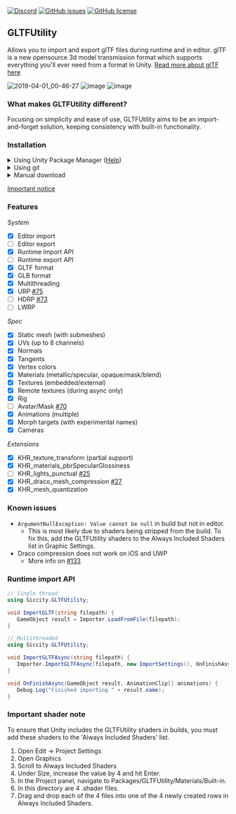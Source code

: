[![Discord](https://img.shields.io/discord/361769369404964864.svg)](https://discord.gg/qgPrHv4)
[![GitHub issues](https://img.shields.io/github/issues/Siccity/GLTFUtility.svg)](https://github.com/Siccity/GLTFUtility/issues)
[![GitHub license](https://img.shields.io/badge/license-MIT-blue.svg)](https://raw.githubusercontent.com/Siccity/GLTFUtility/master/LICENSE.md)

## GLTFUtility
Allows you to import and export glTF files during runtime and in editor.
glTF is a new opensource 3d model transmission format which supports everything you'll ever need from a format in Unity.
[Read more about glTF here](https://www.khronos.org/gltf/)

![2019-04-01_00-46-27](https://user-images.githubusercontent.com/6402525/55296304-b2aa5880-5417-11e9-89a8-78ab540dc126.gif)
![image](https://user-images.githubusercontent.com/6402525/55296353-7297a580-5418-11e9-8e76-5078680ee0d3.png)
![image](https://user-images.githubusercontent.com/6402525/55296436-bd65ed00-5419-11e9-9723-31225b99450b.png)


### What makes GLTFUtility different?
Focusing on simplicity and ease of use, GLTFUtility aims to be an import-and-forget solution, keeping consistency with built-in functionality.

### Installation
<details><summary>Using Unity Package Manager (<a href="https://docs.unity3d.com/Manual/upm-git.html">Help</a>)</summary>

1. `"com.siccity.gltfutility": "https://github.com/siccity/gltfutility.git"`
</details>
<details><summary>Using git</summary>

1. Get Newtonsoft.JSON from one of these sources
    * Official upm package: `"com.unity.nuget.newtonsoft-json": "2.0.0-preview"`,
    * Unofficial git repo: https://github.com/jilleJr/Newtonsoft.Json-for-Unity
2. Clone GLTFUtility by itself or as a submodule
    * Clone into your assets folder `git clone git@github.com:Siccity/GLTFUtility.git`
    * Add repo as submodule `git submodule add git@github.com:Siccity/GLTFUtility.git Assets/Submodules/GLTFUtility`
</details>
<details><summary>Manual download</summary>

1. Get [Newtonsoft.JSON](https://assetstore.unity.com/packages/tools/input-management/json-net-for-unity-11347) from the asset store
2. Download [GLTFUtility-master.zip](https://github.com/Siccity/GLTFUtility/archive/master.zip) and extract to your project assets
</details>

[Important notice](https://github.com/Siccity/GLTFUtility#Important-shader-note)

### Features
*System*
- [x] Editor import
- [ ] Editor export
- [x] Runtime import API
- [ ] Runtime export API
- [x] GLTF format
- [x] GLB format
- [x] Multithreading
- [x] URP [#75](https://github.com/Siccity/GLTFUtility/issues/75)
- [ ] HDRP [#73](https://github.com/Siccity/GLTFUtility/issues/73)
- [ ] LWRP

*Spec*
- [x] Static mesh (with submeshes)
- [x] UVs (up to 8 channels)
- [x] Normals
- [x] Tangents
- [x] Vertex colors
- [x] Materials (metallic/specular, opaque/mask/blend)
- [x] Textures (embedded/external)
- [x] Remote textures (during async only)
- [x] Rig
- [ ] Avatar/Mask [#70](https://github.com/Siccity/GLTFUtility/issues/70)
- [x] Animations (multiple)
- [x] Morph targets (with experimental names)
- [x] Cameras

*Extensions*
- [x] KHR_texture_transform (partial support)
- [x] KHR_materials_pbrSpecularGlossiness 
- [ ] KHR_lights_punctual [#25](https://github.com/Siccity/GLTFUtility/issues/25)
- [x] KHR_draco_mesh_compression [#27](https://github.com/Siccity/GLTFUtility/issues/27)
- [x] KHR_mesh_quantization

### Known issues
* `ArgumentNullException: Value cannot be null` in build but not in editor.
  * This is most likely due to shaders being stripped from the build. To fix this, add the GLTFUtility shaders to the Always Included Shaders list in Graphic Settings.
* Draco compression does not work on iOS and UWP
  * More info on [#133](https://github.com/Siccity/GLTFUtility/issues/133)

### Runtime import API
```cs
// Single thread
using Siccity.GLTFUtility;

void ImportGLTF(string filepath) {
   GameObject result = Importer.LoadFromFile(filepath);
}
```
```cs
// Multithreaded
using Siccity.GLTFUtility;

void ImportGLTFAsync(string filepath) {
   Importer.ImportGLTFAsync(filepath, new ImportSettings(), OnFinishAsync);
}

void OnFinishAsync(GameObject result, AnimationClip[] animations) {
   Debug.Log("Finished importing " + result.name);
}
```

### Important shader note
To ensure that Unity includes the GLTFUtility shaders in builds, you must add these shaders to the 'Always Included Shaders' list.

1. Open Edit -> Project Settings
2. Open Graphics
3. Scroll to Always Included Shaders
4. Under Size, increase the value by 4 and hit Enter.
5. In the Project panel, navigate to Packages/GLTFUtility/Materials/Built-in.
6. In this directory are 4 .shader files.
7. Drag and drop each of the 4 files into one of the 4 newly created rows in Always Included Shaders.
